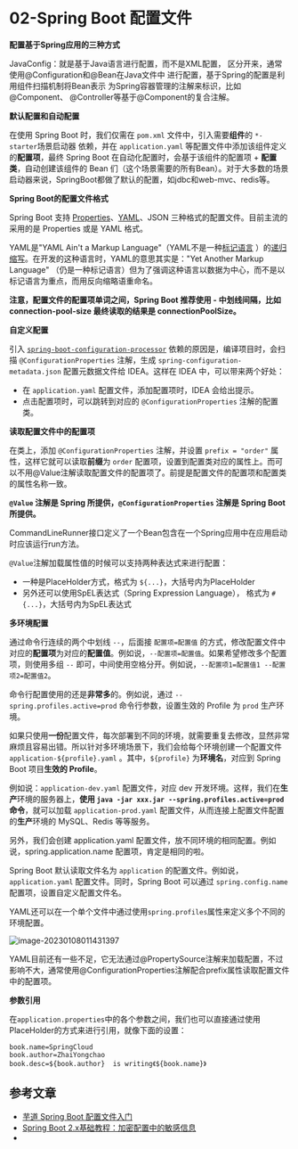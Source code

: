 # 02-Spring Boot 配置文件

**配置基于Spring应用的三种方式**

JavaConfig：就是基于Java语言进行配置，而不是XML配置，
区分开来，通常使用@Configuration和@Bean在Java文件中
进行配置，基于Spring的配置是利用组件扫描机制将Bean表示
为Spring容器管理的注解来标识，比如@Component、
@Controller等基于@Component的复合注解。

**默认配置和自动配置**

在使用 Spring Boot 时，我们仅需在 `pom.xml` 文件中，引入需要**组件**的 `*-starter`场景启动器 依赖，并在 `application.yaml` 等配置文件中添加该组件定义的**配置项**，最终
Spring Boot 在自动化配置时，会基于该组件的配置项 + **配置类**，自动创建该组件的 Bean
们（这个场景需要的所有Bean）。对于大多数的场景启动器来说，SpringBoot都做了默认的配置，如jdbc和web-mvc、redis等。

**Spring Boot的配置文件格式**

Spring Boot 支持 [Properties](https://zh.wikipedia.org/zh-cn/.properties)、[YAML](https://zh.wikipedia.org/zh/YAML)、JSON
三种格式的配置文件。目前主流的采用的是 Properties 或是 YAML 格式。

YAML是"YAML Ain't a Markup Language"（YAML不是一种[标记语言](https://zh.wikipedia.org/wiki/标记语言)
）的[递归缩写](https://zh.wikipedia.org/wiki/遞迴縮寫)。在开发的这种语言时，YAML的意思其实是："Yet Another Markup Language"
（仍是一种标记语言）但为了强调这种语言以数据为中心，而不是以标记语言为重点，而用反向缩略语重命名。

**注意，配置文件的配置项单词之间，Spring Boot 推荐使用 - 中划线间隔，比如 connection-pool-size 最终读取的结果是 connectionPoolSize。**

**自定义配置**

引入 [`spring-boot-configuration-processor`](https://github.com/spring-projects/spring-boot/tree/master/spring-boot-project/spring-boot-tools/spring-boot-configuration-processor)
依赖的原因是，编译项目时，会扫描 `@ConfigurationProperties` 注解，生成 `spring-configuration-metadata.json` 配置元数据文件给 IDEA。这样在 IDEA
中，可以带来两个好处：

- 在 `application.yaml` 配置文件，添加配置项时，IDEA 会给出提示。
- 点击配置项时，可以跳转到对应的 `@ConfigurationProperties` 注解的配置类。

**读取配置文件中的配置项**

在类上，添加 `@ConfigurationProperties` 注解，并设置 `prefix = "order"` 属性，这样它就可以读取**前缀**为 `order`
配置项，设置到配置类对应的属性上。而可以不用@Value注解读取配置文件的配置项了。前提是配置文件的配置项和配置类的属性名称一致。

**`@Value` 注解是 Spring 所提供，`@ConfigurationProperties` 注解是 Spring Boot 所提供。**

CommandLineRunner接口定义了一个Bean包含在一个Spring应用中在应用启动时应该运行run方法。

`@Value`注解加载属性值的时候可以支持两种表达式来进行配置：

- 一种是PlaceHolder方式，格式为 `${...}`，大括号内为PlaceHolder
- 另外还可以使用SpEL表达式（Spring Expression Language）， 格式为 `#{...}`，大括号内为SpEL表达式

**多环境配置**

通过命令行连续的两个中划线 `--`，后面接 `配置项=配置值` 的方式，修改配置文件中对应的**配置项**为对应的**配置值**。例如说，`--配置项=配置值`。如果希望修改多个配置项，则使用多组 `--`
即可，中间使用空格分开。例如说，`--配置项1=配置值1 --配置项2=配置值2`。

命令行配置使用的还是**非常多**的。例如说，通过 `--spring.profiles.active=prod` 命令行参数，设置生效的 Profile 为 `prod` 生产环境。

如果只使用**一份**配置文件，每次部署到不同的环境，就需要重复去修改，显然非常麻烦且容易出错。所以针对多环境场景下，我们会给每个环境创建一个配置文件 `application-${profile}.yaml`
。其中，`${profile}` 为**环境名**，对应到 Spring Boot 项目**生效的 Profile**。

例如说：`application-dev.yaml` 配置文件，对应 dev 开发环境。这样，我们在**生产**环境的服务器上，**使用 `java -jar xxx.jar --spring.profiles.active=prod`
命令**，就可以加载 `application-prod.yaml` 配置文件，从而连接上配置文件配置的**生产**环境的 MySQL、Redis 等等服务。

另外，我们会创建 application.yaml 配置文件，放不同环境的相同配置。例如说，spring.application.name 配置项，肯定是相同的啦。

Spring Boot 默认读取文件名为 `application` 的配置文件。例如说，`application.yaml` 配置文件。同时，Spring Boot 可以通过 `spring.config.name`
配置项，设置自定义配置文件名。

YAML还可以在一个单个文件中通过使用`spring.profiles`属性来定义多个不同的环境配置。

![image-20230108011431397](C:\Users\BellaCiao\AppData\Roaming\Typora\typora-user-images\image-20230108011431397.png)

YAML目前还有一些不足，它无法通过@PropertySource注解来加载配置，不过影响不大，通常使用@ConfigurationProperties注解配合prefix属性读取配置文件中的配置项。

**参数引用**

在`application.properties`中的各个参数之间，我们也可以直接通过使用PlaceHolder的方式来进行引用，就像下面的设置：

```properties
book.name=SpringCloud
book.author=ZhaiYongchao
book.desc=${book.author}  is writing《${book.name}》
```

## 参考文章

- [芋道 Spring Boot 配置文件入门](https://www.iocoder.cn/Spring-Boot/config-file/)
- [Spring Boot 2.x基础教程：加密配置中的敏感信息](https://blog.didispace.com/spring-boot-learning-2-1-5/)
- 